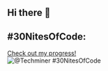 ## Hi there 👋

<!--
**techminer71/techminer71** is a ✨ _special_ ✨ repository because its `README.md` (this file) appears on your GitHub profile.

Here are some ideas to get you started:

- 🔭 I’m currently working on ...
- 🌱 I’m currently learning ...
- 👯 I’m looking to collaborate on ...
- 🤔 I’m looking for help with ...
- 💬 Ask me about ...
- 📫 How to reach me: ...
- 😄 Pronouns: ...
- ⚡ Fun fact: ...
-->
## #30NitesOfCode:
[Check out my progress!](https://www.codedex.io/@Techminer/30-nites-of-code)  
![@Techminer #30NitesOfCode](https://www.codedex.io/api/petStatus?user=Techminer)
